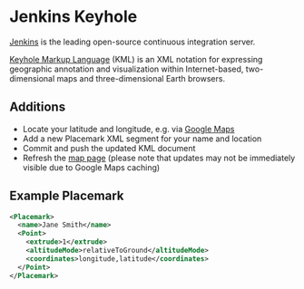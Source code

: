 Jenkins Keyhole
===============

[Jenkins](http:jenkins-ci.org) is the leading open-source continuous integration
server.

[Keyhole Markup Language](http://en.wikipedia.org/wiki/Keyhole_Markup_Language)
(KML) is an XML notation for expressing geographic annotation and visualization
within Internet-based, two-dimensional maps and three-dimensional Earth browsers.


Additions
---------

 * Locate your latitude and longitude, e.g. via
   [Google Maps](http://maps.google.com)
 * Add a new Placemark XML segment for your name and location
 * Commit and push the updated KML document
 * Refresh the [map page](http://jenkinsci.github.com/keyhole/)
   (please note that updates may not be immediately visible due to Google Maps caching)


Example Placemark
-----------------

```xml
<Placemark>
  <name>Jane Smith</name>
  <Point>
    <extrude>1</extrude>
    <altitudeMode>relativeToGround</altitudeMode>
    <coordinates>longitude,latitude</coordinates>
  </Point>
</Placemark>
```
